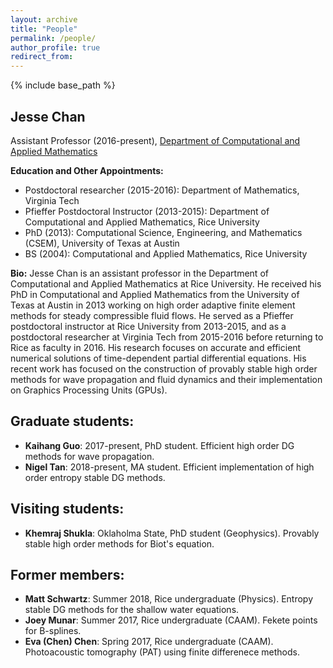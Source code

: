 ```yaml
---
layout: archive
title: "People"
permalink: /people/
author_profile: true
redirect_from: 
---
```


{% include base_path %}

## Jesse Chan

Assistant Professor (2016-present), [Department of Computational and Applied Mathematics](http://www.caam.rice.edu)

**Education and Other Appointments:**

* Postdoctoral researcher (2015-2016): Department of Mathematics, Virginia Tech
* Pfieffer Postdoctoral Instructor (2013-2015): Department of Computational and Applied Mathematics, Rice University
* PhD (2013): Computational Science, Engineering, and Mathematics (CSEM), University of Texas at Austin
* BS (2004): Computational and Applied Mathematics, Rice University

**Bio:** Jesse Chan is an assistant professor in the Department of Computational and Applied Mathematics at Rice University.  He received his PhD in Computational and Applied Mathematics from the University of Texas at Austin in 2013 working on high order adaptive finite element methods for steady compressible fluid flows.  He served as a Pfieffer postdoctoral instructor at Rice University from 2013-2015, and as a postdoctoral researcher at Virginia Tech from 2015-2016 before returning to Rice as faculty in 2016. His research focuses on accurate and efficient numerical solutions of time-dependent partial differential equations. His recent work has focused on the construction of provably stable high order methods for wave propagation and fluid dynamics and their implementation on Graphics Processing Units (GPUs).

## Graduate students:

* **Kaihang Guo**: 2017-present, PhD student. Efficient high order DG methods for wave propagation.
* **Nigel Tan**: 2018-present, MA student. Efficient implementation of high order entropy stable DG methods.

## Visiting students:

* **Khemraj Shukla**: Oklaholma State, PhD student (Geophysics). Provably stable high order methods for Biot's equation.

## Former members: 

* **Matt Schwartz**: Summer 2018, Rice undergraduate (Physics). Entropy stable DG methods for the shallow water equations.
* **Joey Munar**: Summer 2017, Rice undergraduate (CAAM). Fekete points for B-splines.
* **Eva (Chen) Chen**: Spring 2017, Rice undergraduate (CAAM). Photoacoustic tomography (PAT) using finite differenece methods.
